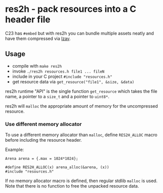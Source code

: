 # res2h - pack resources into a C header file

C23 has `#embed` but with res2h you can bundle multiple assets neatly
and have them compressed via [lzav](https://github.com/avaneev/lzav).

## Usage

* compile with `make res2h`
* invoke `./res2h resources.h file1 ... fileN`
* include in your C project `#include "resources.h"`
* get resource data via `get_resource("file1", &size, &data)`

res2h runtime "API" is the single function `get_resource` which takes the
file name, a pointer to a `size_t` and a pointer to `uint8*`.

res2h will `malloc` the appropriate amount of memory for the uncompressed
resource.

### Use different memory allocator

To use a different memory allocator than `malloc`, define `RES2H_ALLOC` macro
before including the resource header.

Example:
```
Arena arena = {.max = 1024*1024};

#define RES2H_ALLOC(x) arena_alloc(&arena, (x))
#include "resources.h"
```

If no memory allocator macro is defined, then regular stdlib `malloc` is used.
Note that there is no function to free the unpacked resource data.
